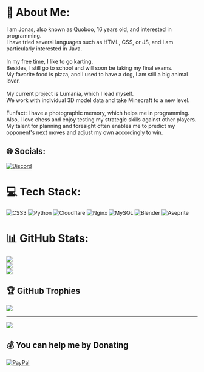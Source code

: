 # 💫 About Me:
I am Jonas, also known as Quoboo, 16 years old, and interested in programming.<br>I have tried several languages such as HTML, CSS, or JS, and I am particularly interested in Java. <br><br>In my free time, I like to go karting. <br>Besides, I still go to school and will soon be taking my final exams. <br>My favorite food is pizza, and I used to have a dog, I am still a big animal lover. <br><br>My current project is Lumania, which I lead myself. <br>We work with individual 3D model data and take Minecraft to a new level.<br><br>Funfact: I have a photographic memory, which helps me in programming. <br>Also, I love chess and enjoy testing my strategic skills against other players. <br>My talent for planning and foresight often enables me to predict my opponent's next moves and adjust my own accordingly to win.


## 🌐 Socials:
[![Discord](https://img.shields.io/badge/Discord-%237289DA.svg?logo=discord&logoColor=white)](https://discord.gg/Quoboo#5238) 

# 💻 Tech Stack:
![CSS3](https://img.shields.io/badge/css3-%231572B6.svg?style=flat&logo=css3&logoColor=white) ![Python](https://img.shields.io/badge/python-3670A0?style=flat&logo=python&logoColor=ffdd54) ![Cloudflare](https://img.shields.io/badge/Cloudflare-F38020?style=flat&logo=Cloudflare&logoColor=white) ![Nginx](https://img.shields.io/badge/nginx-%23009639.svg?style=flat&logo=nginx&logoColor=white) ![MySQL](https://img.shields.io/badge/mysql-%2300f.svg?style=flat&logo=mysql&logoColor=white) ![Blender](https://img.shields.io/badge/blender-%23F5792A.svg?style=flat&logo=blender&logoColor=white) ![Aseprite](https://img.shields.io/badge/Aseprite-FFFFFF?style=flat&logo=Aseprite&logoColor=#7D929E)
# 📊 GitHub Stats:
![](https://github-readme-stats.vercel.app/api?username=Quoboo&theme=vue-dark&hide_border=true&include_all_commits=true&count_private=true)<br/>
![](https://github-readme-streak-stats.herokuapp.com/?user=Quoboo&theme=vue-dark&hide_border=true)<br/>
![](https://github-readme-stats.vercel.app/api/top-langs/?username=Quoboo&theme=vue-dark&hide_border=true&include_all_commits=true&count_private=true&layout=compact)

## 🏆 GitHub Trophies
![](https://github-profile-trophy.vercel.app/?username=Quoboo&theme=gitdimmed&no-frame=true&no-bg=true&margin-w=4)

---
[![](https://visitcount.itsvg.in/api?id=Quoboo&icon=5&color=12)](https://visitcount.itsvg.in)

  ## 💰 You can help me by Donating
  [![PayPal](https://img.shields.io/badge/PayPal-00457C?style=for-the-badge&logo=paypal&logoColor=white)](https://paypal.me/beckerjonas275@gmail.com)
  

